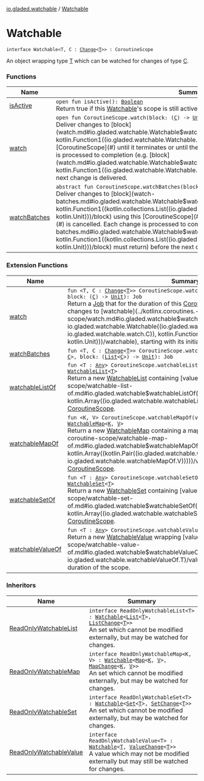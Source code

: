[io.gladed.watchable](../index.md) / [Watchable](./index.md)

# Watchable

`interface Watchable<T, C : `[`Change`](../-change.md)`<`[`T`](index.md#T)`>> : CoroutineScope`

An object wrapping type [T](index.md#T) which can be watched for changes of type [C](index.md#C).

### Functions

| Name | Summary |
|---|---|
| [isActive](is-active.md) | `open fun isActive(): `[`Boolean`](https://kotlinlang.org/api/latest/jvm/stdlib/kotlin/-boolean/index.html)<br>Return true if this [Watchable](./index.md)'s scope is still active, allowing new [watch](watch.md) requests to succeed. |
| [watch](watch.md) | `open fun CoroutineScope.watch(block: (`[`C`](index.md#C)`) -> `[`Unit`](https://kotlinlang.org/api/latest/jvm/stdlib/kotlin/-unit/index.html)`): Job`<br>Deliver changes to [block](watch.md#io.gladed.watchable.Watchable$watch(kotlinx.coroutines.CoroutineScope, kotlin.Function1((io.gladed.watchable.Watchable.C, kotlin.Unit)))/block) using this [CoroutineScope](#) until it terminates or until the returned [Job](#) is cancelled. Each change is processed to completion (e.g. [block](watch.md#io.gladed.watchable.Watchable$watch(kotlinx.coroutines.CoroutineScope, kotlin.Function1((io.gladed.watchable.Watchable.C, kotlin.Unit)))/block) must return) before the next change is delivered. |
| [watchBatches](watch-batches.md) | `abstract fun CoroutineScope.watchBatches(block: (`[`List`](https://kotlinlang.org/api/latest/jvm/stdlib/kotlin.collections/-list/index.html)`<`[`C`](index.md#C)`>) -> `[`Unit`](https://kotlinlang.org/api/latest/jvm/stdlib/kotlin/-unit/index.html)`): Job`<br>Deliver changes to [block](watch-batches.md#io.gladed.watchable.Watchable$watchBatches(kotlinx.coroutines.CoroutineScope, kotlin.Function1((kotlin.collections.List((io.gladed.watchable.Watchable.C)), kotlin.Unit)))/block) using this [CoroutineScope](#) until it terminates or until the returned [Job](#) is cancelled. Each change is processed to completion (e.g. [block](watch-batches.md#io.gladed.watchable.Watchable$watchBatches(kotlinx.coroutines.CoroutineScope, kotlin.Function1((kotlin.collections.List((io.gladed.watchable.Watchable.C)), kotlin.Unit)))/block) must return) before the next change is delivered. |

### Extension Functions

| Name | Summary |
|---|---|
| [watch](../kotlinx.coroutines.-coroutine-scope/watch.md) | `fun <T, C : `[`Change`](../-change.md)`<`[`T`](../kotlinx.coroutines.-coroutine-scope/watch.md#T)`>> CoroutineScope.watch(watchable: `[`Watchable`](./index.md)`<`[`T`](../kotlinx.coroutines.-coroutine-scope/watch.md#T)`, `[`C`](../kotlinx.coroutines.-coroutine-scope/watch.md#C)`>, block: (`[`C`](../kotlinx.coroutines.-coroutine-scope/watch.md#C)`) -> `[`Unit`](https://kotlinlang.org/api/latest/jvm/stdlib/kotlin/-unit/index.html)`): Job`<br>Return a [Job](#) that for the duration of this [CoroutineScope](#) invokes [handler](#) for any changes to [watchable](../kotlinx.coroutines.-coroutine-scope/watch.md#io.gladed.watchable$watch(kotlinx.coroutines.CoroutineScope, io.gladed.watchable.Watchable((io.gladed.watchable.watch.T, io.gladed.watchable.watch.C)), kotlin.Function1((io.gladed.watchable.watch.C, kotlin.Unit)))/watchable), starting with its initial state. |
| [watchBatches](../kotlinx.coroutines.-coroutine-scope/watch-batches.md) | `fun <T, C : `[`Change`](../-change.md)`<`[`T`](../kotlinx.coroutines.-coroutine-scope/watch-batches.md#T)`>> CoroutineScope.watchBatches(watchable: `[`Watchable`](./index.md)`<`[`T`](../kotlinx.coroutines.-coroutine-scope/watch-batches.md#T)`, `[`C`](../kotlinx.coroutines.-coroutine-scope/watch-batches.md#C)`>, block: (`[`List`](https://kotlinlang.org/api/latest/jvm/stdlib/kotlin.collections/-list/index.html)`<`[`C`](../kotlinx.coroutines.-coroutine-scope/watch-batches.md#C)`>) -> `[`Unit`](https://kotlinlang.org/api/latest/jvm/stdlib/kotlin/-unit/index.html)`): Job` |
| [watchableListOf](../kotlinx.coroutines.-coroutine-scope/watchable-list-of.md) | `fun <T : `[`Any`](https://kotlinlang.org/api/latest/jvm/stdlib/kotlin/-any/index.html)`> CoroutineScope.watchableListOf(vararg values: `[`T`](../kotlinx.coroutines.-coroutine-scope/watchable-list-of.md#T)`): `[`WatchableList`](../-watchable-list/index.md)`<`[`T`](../kotlinx.coroutines.-coroutine-scope/watchable-list-of.md#T)`>`<br>Return a new [WatchableList](../-watchable-list/index.md) containing [values](../kotlinx.coroutines.-coroutine-scope/watchable-list-of.md#io.gladed.watchable$watchableListOf(kotlinx.coroutines.CoroutineScope, kotlin.Array((io.gladed.watchable.watchableListOf.T)))/values), watchable on this [CoroutineScope](#). |
| [watchableMapOf](../kotlinx.coroutines.-coroutine-scope/watchable-map-of.md) | `fun <K, V> CoroutineScope.watchableMapOf(vararg values: `[`Pair`](https://kotlinlang.org/api/latest/jvm/stdlib/kotlin/-pair/index.html)`<`[`K`](../kotlinx.coroutines.-coroutine-scope/watchable-map-of.md#K)`, `[`V`](../kotlinx.coroutines.-coroutine-scope/watchable-map-of.md#V)`>): `[`WatchableMap`](../-watchable-map/index.md)`<`[`K`](../kotlinx.coroutines.-coroutine-scope/watchable-map-of.md#K)`, `[`V`](../kotlinx.coroutines.-coroutine-scope/watchable-map-of.md#V)`>`<br>Return a new [WatchableMap](../-watchable-map/index.md) containing a map of [values](../kotlinx.coroutines.-coroutine-scope/watchable-map-of.md#io.gladed.watchable$watchableMapOf(kotlinx.coroutines.CoroutineScope, kotlin.Array((kotlin.Pair((io.gladed.watchable.watchableMapOf.K, io.gladed.watchable.watchableMapOf.V)))))/values), watchable on this [CoroutineScope](#). |
| [watchableSetOf](../kotlinx.coroutines.-coroutine-scope/watchable-set-of.md) | `fun <T : `[`Any`](https://kotlinlang.org/api/latest/jvm/stdlib/kotlin/-any/index.html)`> CoroutineScope.watchableSetOf(vararg values: `[`T`](../kotlinx.coroutines.-coroutine-scope/watchable-set-of.md#T)`): `[`WatchableSet`](../-watchable-set/index.md)`<`[`T`](../kotlinx.coroutines.-coroutine-scope/watchable-set-of.md#T)`>`<br>Return a new [WatchableSet](../-watchable-set/index.md) containing [values](../kotlinx.coroutines.-coroutine-scope/watchable-set-of.md#io.gladed.watchable$watchableSetOf(kotlinx.coroutines.CoroutineScope, kotlin.Array((io.gladed.watchable.watchableSetOf.T)))/values), watchable on this [CoroutineScope](#). |
| [watchableValueOf](../kotlinx.coroutines.-coroutine-scope/watchable-value-of.md) | `fun <T : `[`Any`](https://kotlinlang.org/api/latest/jvm/stdlib/kotlin/-any/index.html)`> CoroutineScope.watchableValueOf(value: `[`T`](../kotlinx.coroutines.-coroutine-scope/watchable-value-of.md#T)`): `[`WatchableValue`](../-watchable-value/index.md)`<`[`T`](../kotlinx.coroutines.-coroutine-scope/watchable-value-of.md#T)`>`<br>Return a new [WatchableValue](../-watchable-value/index.md) wrapping [value](../kotlinx.coroutines.-coroutine-scope/watchable-value-of.md#io.gladed.watchable$watchableValueOf(kotlinx.coroutines.CoroutineScope, io.gladed.watchable.watchableValueOf.T)/value) which may be watched for the duration of the scope. |

### Inheritors

| Name | Summary |
|---|---|
| [ReadOnlyWatchableList](../-read-only-watchable-list/index.md) | `interface ReadOnlyWatchableList<T> : `[`Watchable`](./index.md)`<`[`List`](https://kotlinlang.org/api/latest/jvm/stdlib/kotlin.collections/-list/index.html)`<`[`T`](../-read-only-watchable-list/index.md#T)`>, `[`ListChange`](../-list-change/index.md)`<`[`T`](../-read-only-watchable-list/index.md#T)`>>`<br>An set which cannot be modified externally, but may be watched for changes. |
| [ReadOnlyWatchableMap](../-read-only-watchable-map/index.md) | `interface ReadOnlyWatchableMap<K, V> : `[`Watchable`](./index.md)`<`[`Map`](https://kotlinlang.org/api/latest/jvm/stdlib/kotlin.collections/-map/index.html)`<`[`K`](../-read-only-watchable-map/index.md#K)`, `[`V`](../-read-only-watchable-map/index.md#V)`>, `[`MapChange`](../-map-change/index.md)`<`[`K`](../-read-only-watchable-map/index.md#K)`, `[`V`](../-read-only-watchable-map/index.md#V)`>>`<br>An set which cannot be modified externally, but may be watched for changes. |
| [ReadOnlyWatchableSet](../-read-only-watchable-set/index.md) | `interface ReadOnlyWatchableSet<T> : `[`Watchable`](./index.md)`<`[`Set`](https://kotlinlang.org/api/latest/jvm/stdlib/kotlin.collections/-set/index.html)`<`[`T`](../-read-only-watchable-set/index.md#T)`>, `[`SetChange`](../-set-change/index.md)`<`[`T`](../-read-only-watchable-set/index.md#T)`>>`<br>An set which cannot be modified externally, but may be watched for changes. |
| [ReadOnlyWatchableValue](../-read-only-watchable-value/index.md) | `interface ReadOnlyWatchableValue<T> : `[`Watchable`](./index.md)`<`[`T`](../-read-only-watchable-value/index.md#T)`, `[`ValueChange`](../-value-change/index.md)`<`[`T`](../-read-only-watchable-value/index.md#T)`>>`<br>A value which may not be modified externally but may still be watched for changes. |
